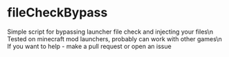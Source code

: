 # fileCheckBypass
Simple script for bypassing launcher file check and injecting your files\n
Tested on minecraft mod launchers, probably can work with other games\n
If you want to help - make a pull request or open an issue
